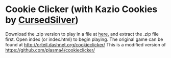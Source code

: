 # Cookie Clicker (with Kazio Cookies by [CursedSilver](https://github.com/CursedSliver/))
Download the .zip version to play in a file at [here](https://github.com/plasma4/kaizo-cookies/archive/refs/heads/gh-pages.zip), and extract the .zip file first. Open index (or index.html) to begin playing.
The original game can be found at http://orteil.dashnet.org/cookieclicker/
This is a modified version of https://github.com/plasma4/cookieclicker/